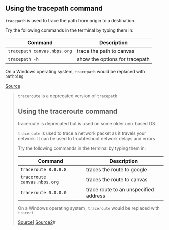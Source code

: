 ## Using the tracepath command ##

`tracepath` is used to trace the path from origin to a destination. 

Try the following commands in the terminal by typing them in:

Command | Description
----------------------------|-----------------------------
`tracepath canvas.nbps.org` | trace the path to canvas
`tracepath -h`| show the options for tracepath

On a Windows operating system, `tracepath` would be replaced with `pathping`


[Source](https://www.oreilly.com/library/view/centos-quick-start/9781789344875/bad42240-4036-445f-997b-87d399deb57e.xhtml)

> `traceroute` is a deprecated version of `tracepath`
> ## Using the traceroute command ##
>
> traceroute is deprecated but is used on some older unix based OS.
>
> `traceroute` is used to trace a network packet as it travels your network. It can be used to troubleshoot network delays and errors
>
> Try the following commands in the terminal by typing them in:
> 
> Command | Description
> ----------------------------|-----------------------------
> `traceroute 8.8.8.8` | traces the route to google
> `traceroute canvas.nbps.org` | traces the route to canvas
> `traceroute 0.0.0.0` | trace route to an unspecified address
> 
> 
> On a Windows operating system, `traceroute` would be replaced with `tracert`
> 
> [Source1](https://www.oreilly.com/library/view/mastering-windows-server/9781789804539/bc2eae11-335a-4603-8959-d044a41bbf13.xhtml)
> [Source2](https://www.oreilly.com/library/view/centos-quick-start/9781789344875/a9b91e07-9534-485b-ae15-cd05d35f42a0.xhtml)#